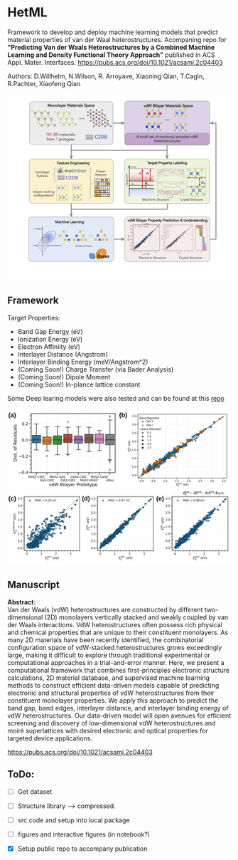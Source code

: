 # HetML  

Framework to develop and deploy machine learning models that predict material properties of van der Waal heterostructures. Acompaning repo for **"Predicting Van der Waals Heterostructures by a Combined Machine Learning and Density Functional Theory Approach"** published in ACS Appl. Mater. Interfaces. https://pubs.acs.org/doi/10.1021/acsami.2c04403

Authors: D.Willhelm, N.Wilson, R. Arroyave, Xiaoning Qian, T.Cagin, R.Pachter, Xiaofeng Qian


![alt text](https://github.com/dwillhelm/HetML/blob/master/docs/figs/figure_1_new_DW_XQ_v3_highres.jpg?raw=true)

## Framework  
Target Properties: 
* Band Gap Energy (eV) 
* Ionization Energy (eV) 
* Electron Affiniity (eV) 
* Interlayer Distance (Angstrom)  
* Interlayer Binding Energy (meV/Angstrom^2)   
* (Coming Soon!) Charge Transfer (via Bader Analysis) 
* (Coming Soon!) Dipole Moment
* (Coming Soon!) In-plance lattice constant  


Some Deep learing models were also tested and can be found at this [repo](https://github.com/dwillhelm/DeepHetML)

![alt text](https://github.com/dwillhelm/HetML/blob/master/docs/figs/figure_6.svg?raw=true)


## Manuscript  
**Abstract**:  
Van der Waals (vdW) heterostructures are constructed by different two-dimensional (2D) monolayers vertically stacked and weakly coupled by van der Waals interactions. VdW heterostructures often possess rich physical and chemical properties that are unique to their constituent monolayers. As many 2D materials have been recently identified, the combinatorial configuration space of vdW-stacked heterostructures grows exceedingly large, making it difficult to explore through traditional experimental or computational approaches in a trial-and-error manner. Here, we present a computational framework that combines first-principles electronic structure calculations, 2D material database, and supervised machine learning methods to construct efficient data-driven models capable of predicting electronic and structural properties of vdW heterostructures from their constituent monolayer properties. We apply this approach to predict the band gap, band edges, interlayer distance, and interlayer binding energy of vdW heterostructures. Our data-driven model will open avenues for efficient screening and discovery of low-dimensional vdW heterostructures and moiré superlattices with desired electronic and optical properties for targeted device applications.  

https://pubs.acs.org/doi/10.1021/acsami.2c04403


## ToDo: 
- [ ] Get dataset 
- [ ] Structure library --> compressed.  
- [ ] src code and setup into local package 
- [ ] figures and interactive figures (in notebook?)

- [x] Setup public repo to accompany publication 
